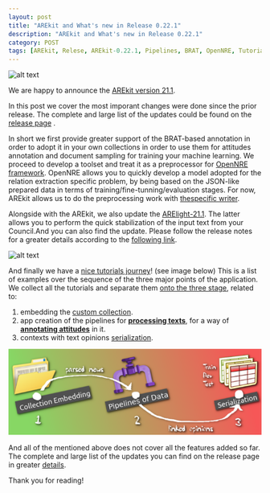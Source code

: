 ```yaml
---
layout: post
title: "AREkit and What's new in Release 0.22.1"
description: "AREkit and What's new in Release 0.22.1"
category: POST
tags: [AREkit, Relese, AREkit-0.22.1, Pipelines, BRAT, OpenNRE, Tutorials, SeqIO]
---
```


![alt text](https://user-images.githubusercontent.com/14871187/188810264-d7ea509b-6d6b-4cd4-bebd-cf1f15f9d4a9.png)

We are happy to announce the [AREkit version 21.1](https://github.com/nicolay-r/AREkit).

In this post we cover the most imporant changes were done since the prior release.
The complete and large list of the updates could be found on the 
[release page](https://github.com/nicolay-r/AREkit/releases/tag/v0.22.1-rc) .

<!--more-->

In short we first provide greater support of the BRAT-based annotation in order
to adopt it in your own collections in order to use them for attitudes
annotation and document sampling for training your machine learning.
We proceed to develop a toolset and treat it as a preprocessor for 
[OpenNRE framework](https://github.com/thunlp/OpenNRE). 
OpenNRE allows you to quickly develop a model adopted for the relation extraction specific problem, 
by being based on the JSON-like prepared data in terms of training/fine-tunning/evaluation stages. 
For now, AREkit allows us to do the preprocessing work with 
[thespecific writer](https://github.com/nicolay-r/AREkit/blob/0.22.1-rc/arekit/common/data/input/writers/opennre_json.py).

Alongside with the AREkit, we also update the [ARElight-21.1](https://github.com/nicolay-r/ARElight). 
The latter allows you to perform the quick stabilization of the
input text from your Council.And you can also find the update.
Please follow the release notes for a greater details according to the 
[following link](https://github.com/nicolay-r/ARElight/releases/tag/0.22.1-p1).

![alt text](https://user-images.githubusercontent.com/14871187/188832503-1bb27da4-97cf-48d7-ae52-026e75c38721.png)

And finally we have a [nice tutorials journey](https://github.com/nicolay-r/AREkit/tree/master/tests/tutorials)! (see image below)
This is a list of examples over
the sequence of the three major points of the application. We collect all the
tutorials and separate them [onto the three stage](https://nicolay-r.github.io/blog/articles/2022-08/arekit-sources-sampling-pipeline), 
related to:
1. embedding the [custom collection](https://nicolay-r.github.io/blog/articles/2022-08/arekit-collection-bind).
2. app creation of the pipelines for [**processing texts**](https://nicolay-r.github.io/blog/articles/2022-08/arekit-text-parsing-pipeline), 
for a way of [**annotating attitudes**](https://nicolay-r.github.io/blog/articles/2022-08/arekit-text-opinion-annotation-pipeline) in it. 
3. contexts with text opinions [serialization](https://nicolay-r.github.io/blog/articles/2022-09/arekit-sampling-bert).

![alt text](https://raw.githubusercontent.com/nicolay-r/blog/master/img/arekit-sources-sampling-pipeline.png)

And all of the mentioned above does not cover all the features added so far.
The complete and large list of the updates you can find on the release page in
greater [details](https://github.com/nicolay-r/AREkit/releases/tag/v0.22.1-rc).

Thank you for reading!
